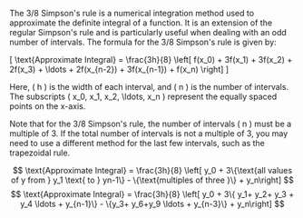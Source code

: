 The 3/8 Simpson's rule is a numerical integration method used to approximate the definite integral of a function. It is an extension of the regular Simpson's rule and is particularly useful when dealing with an odd number of intervals. The formula for the 3/8 Simpson's rule is given by:

\[ \text{Approximate Integral} = \frac{3h}{8} \left[ f(x_0) + 3f(x_1) + 3f(x_2) + 2f(x_3) + \ldots + 2f(x_{n-2}) + 3f(x_{n-1}) + f(x_n) \right] \]

Here, \( h \) is the width of each interval, and \( n \) is the number of intervals. The subscripts \( x_0, x_1, x_2, \ldots, x_n \) represent the equally spaced points on the x-axis.

Note that for the 3/8 Simpson's rule, the number of intervals \( n \) must be a multiple of 3. If the total number of intervals is not a multiple of 3, you may need to use a different method for the last few intervals, such as the trapezoidal rule.


$$ \text{Approximate Integral} = \frac{3h}{8} \left[ y_0 + 3\{\text{all values of y from } y_1 \text{ to } yn-1\} - \{\text{multiples of three }\} + y_n\right] $$
$$ \text{Approximate Integral} = \frac{3h}{8} \left[ y_0 + 3\{ y_1+ y_2+ y_3 + y_4 \ldots  + y_{n-1}\} - \{y_3+ y_6+y_9 \ldots  + y_{n-3}\} + y_n\right] $$
